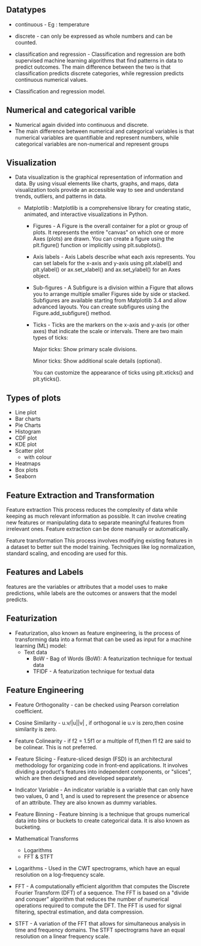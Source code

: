 ## Datatypes
- continuous - Eg : temperature
- discrete - can only be expressed as whole numbers and can be counted.
- classification and regression - Classification and regression are both supervised machine learning algorithms that find patterns in data to predict outcomes. The main difference between the two is that classification predicts discrete categories, while regression predicts continuous numerical values.

- Classification and regression model.
  
## Numerical and categorical varible
- Numerical again divided into continuous and discrete.
- The main difference between numerical and categorical variables is that numerical variables are quantifiable and represent numbers, while categorical variables are non-numerical and represent groups

## Visualization
- Data visualization is the graphical representation of information and data. By using visual elements like charts, graphs, and maps, data visualization tools provide an accessible way to see and understand trends, outliers, and patterns in data.
  
  - Matplotlib : Matplotlib is a comprehensive library for creating static, animated, and interactive visualizations in Python.
    
     - Figures - A Figure is the overall container for a plot or group of plots.
                    It represents the entire "canvas" on which one or more Axes (plots) are drawn.
                   You can create a figure using the plt.figure() function or implicitly using plt.subplots().
       
     - Axis labels - Axis Labels describe what each axis represents.
You can set labels for the x-axis and y-axis using plt.xlabel() and plt.ylabel() or ax.set_xlabel() and ax.set_ylabel() for an Axes object.

     - Sub-figures - A Subfigure is a division within a Figure that allows you to arrange multiple smaller Figures side by side or stacked.
Subfigures are available starting from Matplotlib 3.4 and allow advanced layouts.
You can create subfigures using the Figure.add_subfigure() method.

     - Ticks - Ticks are the markers on the x-axis and y-axis (or other axes) that indicate the scale or intervals.
               There are two main types of ticks:

       Major ticks: Show primary scale divisions.
    
       Minor ticks: Show additional scale details (optional).

       You can customize the appearance of ticks using plt.xticks() and plt.yticks().

## Types of plots
   - Line plot
   - Bar charts
   - Pie Charts
   - Histogram
   - CDF plot
   - KDE plot
   - Scatter plot
      - with colour
   - Heatmaps
   - Box plots
- Seaborn

## Feature Extraction and Transformation
Feature extraction
This process reduces the complexity of data while keeping as much relevant information as possible. It can involve creating new features or manipulating data to separate meaningful features from irrelevant ones. Feature extraction can be done manually or automatically. 

Feature transformation
This process involves modifying existing features in a dataset to better suit the model training. Techniques like log normalization, standard scaling, and encoding are used for this. 


## Features and Labels 
features are the variables or attributes that a model uses to make predictions, while labels are the outcomes or answers that the model predicts.

## Featurization 
- Featurization, also known as feature engineering, is the process of transforming data into a format that can be used as input for a machine learning (ML) model: 
   - Text data
      - BoW - Bag of Words (BoW): A featurization technique for textual data
      - TFIDF - A featurization technique for textual data 

## Feature Engineering
- Feature Orthogonality - can be checked using Pearson correlation coefficient.
- Cosine Similarity - u.v/|u||v| , if orthogonal ie u.v is zero,then cosine similarity is zero.
- Feature Colinearity - if f2 = 1.5f1 or a multiple of f1,then f1 f2 are said to be colinear. This is not preferred.
- Feature Slicing - Feature-sliced design (FSD) is an architectural methodology for organizing code in front-end applications. It involves dividing a product's features into independent components, or "slices", which are then designed and developed separately. 
- Indicator Variable - An indicator variable is a variable that can only have two values, 0 and 1, and is used to represent the presence or absence of an attribute. They are also known as dummy variables. 
- Feature Binning - Feature binning is a technique that groups numerical data into bins or buckets to create categorical data. It is also known as bucketing.
- Mathematical Transforms
   - Logarithms
   - FFT & STFT 

- Logarithms - Used in the CWT spectrograms, which have an equal resolution on a log-frequency scale. 

- FFT - A computationally efficient algorithm that computes the Discrete Fourier Transform (DFT) of a sequence. The FFT is based on a "divide and conquer" algorithm that reduces the number of numerical operations required to compute the DFT. The FFT is used for signal filtering, spectral estimation, and data compression.

- STFT - A variation of the FFT that allows for simultaneous analysis in time and frequency domains. The STFT spectrograms have an equal resolution on a linear frequency scale.
